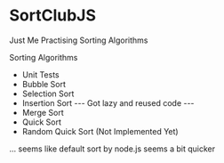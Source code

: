 # SortClubJS
Just Me Practising Sorting Algorithms

Sorting Algorithms
- Unit Tests
- Bubble Sort
- Selection Sort 
- Insertion Sort
--- Got lazy and reused code ---
- Merge Sort 
- Quick Sort 
- Random Quick Sort (Not Implemented Yet)


... seems like default sort by node.js seems a bit quicker 